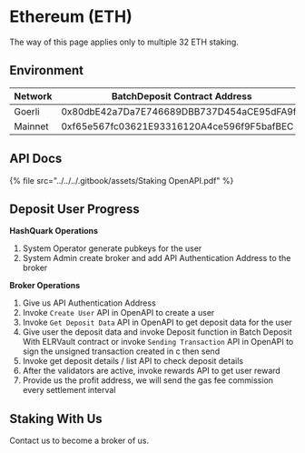 # Ethereum (ETH)

The way of this page applies only to multiple 32 ETH staking.

## Environment

<table><thead><tr><th width="122">Network</th><th width="458">BatchDeposit Contract Address</th></tr></thead><tbody><tr><td>Goerli</td><td>0x80dbE42a7Da7E746689DBB737D454aCE95dFA9f7</td></tr><tr><td>Mainnet</td><td>0xf65e567fc03621E93316120A4ce596f9F5bafBEC</td></tr></tbody></table>

## API Docs

{% file src="../../../.gitbook/assets/Staking OpenAPI.pdf" %}

## Deposit User Progress

**HashQuark Operations**

1. System Operator generate pubkeys for the user
2. System Admin create broker and add API Authentication Address to the broker

**Broker Operations**

1. Give us API Authentication Address
2. Invoke `Create User` API in OpenAPI to create a user
3. Invoke `Get Deposit Data` API in OpenAPI to get deposit data for the user
4. Give user the deposit data and invoke Deposit function in Batch Deposit With ELRVault contract or invoke `Sending Transaction` API in OpenAPI to sign the unsigned transaction created in c then send
5. Invoke get deposit details / list API to check deposit details
6. After the validators are active, invoke rewards API to get user reward
7. Provide us the profit address, we will send the gas fee commission every settlement interval

## Staking With Us

Contact us to become a broker of us.
